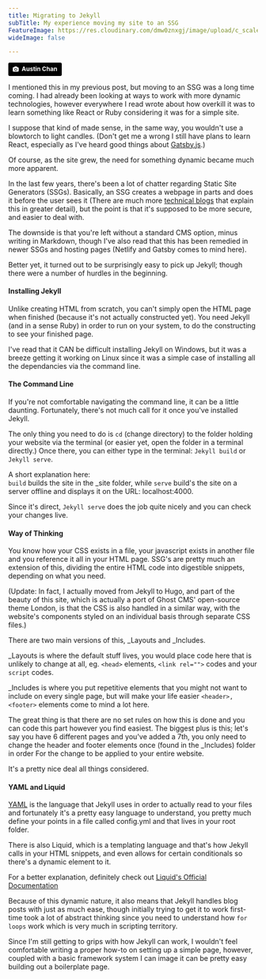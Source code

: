 ```yaml
---
title: Migrating to Jekyll
subTitle: My experience moving my site to an SSG
FeatureImage: https://res.cloudinary.com/dmw0znxgj/image/upload/c_scale,w_1000/v1541954989/signs.jpg
wideImage: false

---
```

<a style="background-color:black;color:white;text-decoration:none;padding:4px 6px;font-family:-apple-system, BlinkMacSystemFont, &quot;San Francisco&quot;, &quot;Helvetica Neue&quot;, Helvetica, Ubuntu, Roboto, Noto, &quot;Segoe UI&quot;, Arial, sans-serif;font-size:12px;font-weight:bold;line-height:1.2;display:inline-block;border-radius:3px" href="https://unsplash.com/@austinchan?utm_medium=referral&amp;utm_campaign=photographer-credit&amp;utm_content=creditBadge" target="_blank" rel="noopener noreferrer" title="Download free do whatever you want high-resolution photos from Austin Chan"><span style="display:inline-block;padding:2px 3px"><svg xmlns="http://www.w3.org/2000/svg" style="height:12px;width:auto;position:relative;vertical-align:middle;top:-1px;fill:white" viewBox="0 0 32 32"><title>unsplash-logo</title><path d="M20.8 18.1c0 2.7-2.2 4.8-4.8 4.8s-4.8-2.1-4.8-4.8c0-2.7 2.2-4.8 4.8-4.8 2.7.1 4.8 2.2 4.8 4.8zm11.2-7.4v14.9c0 2.3-1.9 4.3-4.3 4.3h-23.4c-2.4 0-4.3-1.9-4.3-4.3v-15c0-2.3 1.9-4.3 4.3-4.3h3.7l.8-2.3c.4-1.1 1.7-2 2.9-2h8.6c1.2 0 2.5.9 2.9 2l.8 2.4h3.7c2.4 0 4.3 1.9 4.3 4.3zm-8.6 7.5c0-4.1-3.3-7.5-7.5-7.5-4.1 0-7.5 3.4-7.5 7.5s3.3 7.5 7.5 7.5c4.2-.1 7.5-3.4 7.5-7.5z"></path></svg></span><span style="display:inline-block;padding:2px 3px">Austin Chan</span></a>

I mentioned this in my previous post, but moving to an SSG was a long time coming.
I had already been looking at ways to work with more dynamic technologies, however everywhere I read wrote about how overkill it was to learn something like React or Ruby considering it was for a simple site.

I suppose that kind of made sense, in the same way, you wouldn't use a blowtorch to light candles. (Don't get me a wrong I still have plans to learn React, especially as I've heard good things about <a href="https://www.gatsbyjs.com/">Gatsby.js</a>.)

Of course, as the site grew, the need for something dynamic became much more apparent.

In the last few years, there's been a lot of chatter regarding Static Site Generators (SSGs). Basically, an SSG creates a webpage in parts and does it before the user sees it (There are much more <a href="https://css-tricks.com/building-a-jekyll-site-part-1-of-3/">technical blogs</a> that explain this in greater detail), but the point is that it's supposed to be more secure, and easier to deal with.

The downside is that you're left without a standard CMS option, minus writing in Markdown, though I've also read that this has been remedied in newer SSGs and hosting pages (Netlify and Gatsby comes to mind here).

Better yet, it turned out to be surprisingly easy to pick up Jekyll; though there were a number of hurdles in the beginning.

#### Installing Jekyll
Unlike creating HTML from scratch, you can't simply open the HTML page when finished (because it's not actually constructed yet). You need Jekyll (and in a sense Ruby) in order to run on your system, to do the constructing to see your finished page.

I've read that it CAN be difficult installing Jekyll on Windows, but it was a breeze getting it working on Linux since it was a simple case of installing all the dependancies via the command line.

#### The Command Line
If you're not comfortable navigating the command line, it can be a little daunting.
Fortunately, there's not much call for it once you've installed Jekyll.

The only thing you need to do is `cd` (change directory) to the folder holding your website via the terminal (or easier yet, open the folder in a terminal directly.) Once there, you can either type in the terminal: `Jekyll build` or `Jekyll serve`.

A short explanation here:<br>
`build` builds the site in the \_site folder, while `serve` build's the site on a server offline and displays it on the URL: localhost:4000.

Since it's direct, `Jekyll serve` does the job quite nicely and you can check your changes live.

#### Way of Thinking
You know how your CSS exists in a file, your javascript exists in another file and you reference it all in your HTML page. SSG's are pretty much an extension of this, dividing the entire HTML code into digestible snippets, depending on what you need.

(Update: In fact, I actually moved from Jekyll to Hugo, and part of the beauty of this site, which is actually a port of Ghost CMS' open-source theme London, is that the CSS is also handled in a similar way, with the website's components styled on an individual basis through separate CSS files.)

There are two main versions of this, \_Layouts and \_Includes.

\_Layouts is where the default stuff lives, you would place code here that is unlikely to change at all, eg. `<head>` elements, `<link rel="">` codes and your `script` codes.

\_Includes is where you put repetitive elements that you might not want to include on every single page, but will make your life easier `<header>, <footer>` elements come to mind a lot here.

The great thing is that there are no set rules on how this is done and you can code this part however you find easiest. The biggest plus is this; let's say you have 6 different pages and you've added a 7th, you only need to change the header and footer elements once (found in the \_Includes) folder in order For the change to be applied to your entire website.

It's a pretty nice deal all things considered.

#### YAML and Liquid
<a href="http://yaml.org/">YAML</a> is the language that Jekyll uses in order to actually read to your files and fortunately it's a pretty easy language to understand, you pretty much define your points in a file called config.yml and that lives in your root folder.

There is also Liquid, which is a templating language and that's how Jekyll calls in your HTML snippets, and even allows for certain conditionals so there's a dynamic element to it.

For a better explanation, definitely check out <a href="https://shopify.github.io/liquid/basics/introduction">Liquid's Official Documentation</a>

Because of this dynamic nature, it also means that Jekyll handles blog posts with just as much ease, though initially trying to get it to work first-time took a lot of abstract thinking since you need to understand how `for loops` work which is very much in scripting territory.


Since I'm still getting to grips with how Jekyll can work, I wouldn't feel comfortable writing a proper how-to on setting up a simple page, however, coupled with a basic framework system I can image it can be pretty easy building out a boilerplate page.
